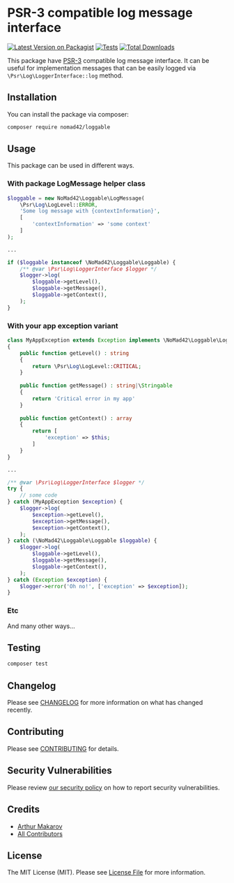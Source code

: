 # PSR-3 compatible log message interface

[![Latest Version on Packagist](https://img.shields.io/packagist/v/nomad42/loggable.svg?style=flat-square)](https://packagist.org/packages/nomad42/loggable)
[![Tests](https://img.shields.io/github/actions/workflow/status/nomad42/loggable/run-tests.yml?branch=main&label=tests&style=flat-square)](https://github.com/nomad42/loggable/actions/workflows/run-tests.yml)
[![Total Downloads](https://img.shields.io/packagist/dt/nomad42/loggable.svg?style=flat-square)](https://packagist.org/packages/nomad42/loggable)

This package have [PSR-3](https://www.php-fig.org/psr/psr-3/) compatible log message interface.
It can be useful for implementation messages that can be easily logged via `\Psr\Log\LoggerInterface::log` method.

## Installation

You can install the package via composer:

```bash
composer require nomad42/loggable
```

## Usage

This package can be used in different ways.

### With package LogMessage helper class

```php
$loggable = new NoMad42\Loggable\LogMessage(
    \Psr\Log\LogLevel::ERROR,
    'Some log message with {contextInformation}',
    [
        'contextInformation' => 'some context'
    ]
);

...

if ($loggable instanceof \NoMad42\Loggable\Loggable) {
    /** @var \Psr\Log\LoggerInterface $logger */
    $logger->log(
        $loggable->getLevel(),
        $loggable->getMessage(),
        $loggable->getContext(),
    );
}
```

### With your app exception variant

```php
class MyAppException extends Exception implements \NoMad42\Loggable\Loggable
{
    public function getLevel() : string
    {
        return \Psr\Log\LogLevel::CRITICAL;
    }
    
    public function getMessage() : string|\Stringable
    {
        return 'Critical error in my app'
    }
    
    public function getContext() : array
    {
        return [
            'exception' => $this;
        ]
    }
}

...

/** @var \Psr\Log\LoggerInterface $logger */
try {
    // some code
} catch (MyAppException $exception) {
    $logger->log(
        $exception->getLevel(),
        $exception->getMessage(),
        $exception->getContext(),
    );
} catch (\NoMad42\Loggable\Loggable $loggable) {
    $logger->log(
        $loggable->getLevel(),
        $loggable->getMessage(),
        $loggable->getContext(),
    );
} catch (Exception $exception) {
    $logger->error('Oh no!', ['exception' => $exception]);
}
```

### Etc

And many other ways...

## Testing

```bash
composer test
```

## Changelog

Please see [CHANGELOG](CHANGELOG.md) for more information on what has changed recently.

## Contributing

Please see [CONTRIBUTING](.github/blob/main/CONTRIBUTING.md) for details.

## Security Vulnerabilities

Please review [our security policy](../../security/policy) on how to report security vulnerabilities.

## Credits

- [Arthur Makarov](https://github.com/NoMad42)
- [All Contributors](../../contributors)

## License

The MIT License (MIT). Please see [License File](LICENSE.md) for more information.
